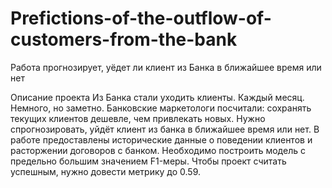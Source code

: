 # Prefictions-of-the-outflow-of-customers-from-the-bank
Работа прогнозирует, уёдет ли клиент из Банка в ближайшее время или нет

Описание проекта
Из Банка стали уходить клиенты. Каждый месяц. Немного, но заметно. Банковские маркетологи посчитали: сохранять текущих клиентов дешевле, чем привлекать новых.
Нужно спрогнозировать, уйдёт клиент из банка в ближайшее время или нет. В работе предоставлены исторические данные о поведении клиентов и расторжении договоров с банком.
Необходимо построить модель с предельно большим значением F1-меры. Чтобы проект считать успешным, нужно довести метрику до 0.59. 


